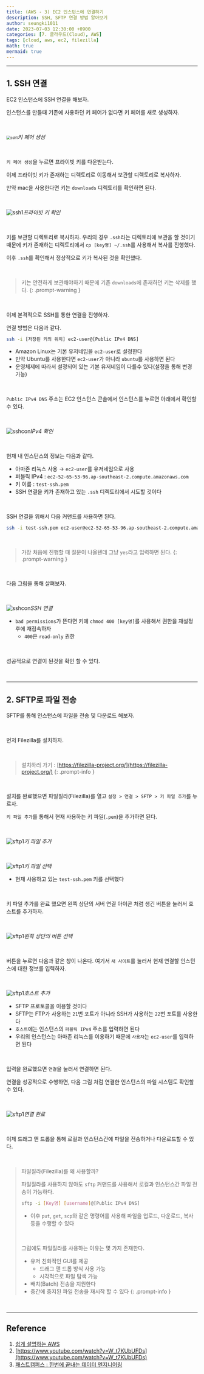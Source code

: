 ```yaml
---
title: (AWS - 3) EC2 인스턴스에 연결하기
description: SSH, SFTP 연결 방법 알아보기
author: seungki1011
date: 2023-07-03 12:30:00 +0900
categories: [7. 클라우드(Cloud), AWS]
tags: [cloud, aws, ec2, filezilla]
math: true
mermaid: true
---
```


---

## 1. SSH 연결

EC2 인스턴스에 SSH 연결을 해보자.

인스턴스를 만들때 기존에 사용하던 키 페어가 없다면 키 페어를 새로 생성하자.

<br>

<img src="../post_images/2023-07-03-aws-03-ec2-use/makekey.png" alt="ssh1" style="zoom:67%;" class='center-image'/>_키 페어 생성_

<br>

`키 페어 생성`을 누르면 프라이빗 키를 다운받는다.

이제 프라이빗 키가 존재하는 디렉토리로 이동해서 보관할 디렉토리로 복사하자.

만약 mac을 사용한다면 키는 `downloads` 디렉토리를 확인하면 된다.

<br>

<img src="../post_images/2023-07-03-aws-03-ec2-use/key1.png" alt="ssh1" style="zoom:100%;" class='center-image'/>_프라이빗 키 확인_

<br>

키를 보관할 디렉토리로 복사하자. 우리의 경우 `.ssh`라는 디렉토리에 보관을 할 것이기 때문에 키가 존재하는 디렉토리에서 `cp [key명] ~/.ssh`를 사용해서 복사를 진행했다.

이후 `.ssh`를 확인해서 정상적으로 키가 복사된 것을 확인했다.

<br>

> 키는 안전하게 보관해야하기 때문에 기존 `downloads`에 존재하던 키는 삭제를 했다.
{: .prompt-warning }

<br>

이제 본격적으로 SSH를 통한 연결을 진행하자.

연결 방법은 다음과 같다.

```bash
ssh -i [저장된 키의 위치] ec2-user@[Public IPv4 DNS]
```

* Amazon Linux는 기본 유저네임을 `ec2-user`로 설정한다
* 만약 Ubuntu를 사용한다면 `ec2-user`가 아니라 `ubuntu`를 사용하면 된다
* 운영체제에 따라서 설정되어 있는 기본 유저네임이 다를수 있다(설정을 통해 변경 가능)

<br>

`Public IPv4 DNS` 주소는 EC2 인스턴스 콘솔에서 인스턴스를 누르면 아래에서 확인할 수 있다.

<br>

<img src="../post_images/2023-07-03-aws-03-ec2-use/ipv4.png" alt="sshcon" style="zoom:100%;" class='center-image'/>_IPv4 확인_

<br>

현재 내 인스턴스의 정보는 다음과 같다.

* 아마존 리눅스 사용 → `ec2-user`를 유저네임으로 사용
* 퍼블릭 IPv4 : `ec2-52-65-53-96.ap-southeast-2.compute.amazonaws.com`
* 키 이름 : `test-ssh.pem`
* SSH 연결을 키가 존재하고 있는 `.ssh` 디렉토리에서 시도할 것이다

<br>

SSH 연결을 위해서 다음 커맨드를 사용하면 된다.

```bash
ssh -i test-ssh.pem ec2-user@ec2-52-65-53-96.ap-southeast-2.compute.amazonaws.com
```

<br>

> 가장 처음에 진행할 때 질문이 나올텐데 그냥 `yes`라고 입력하면 된다.
{: .prompt-warning }

<br>

다음 그림을 통해 살펴보자.

<br>

<img src="../post_images/2023-07-03-aws-03-ec2-use/sshcon.png" alt="sshcon" style="zoom:100%;" class='center-image'/>_SSH 연결_

* `bad permissions`가 뜬다면 키에 `chmod 400 [key명]`를 사용해서 권한을 재설정 후에 재접속하자
  * `400`은 `read-only` 권한


<br>

성공적으로 연결이 된것을 확인 할 수 있다.

<br>

---

## 2. SFTP로 파일 전송

SFTP를 통해 인스턴스에 파일을 전송 및 다운로드 해보자.

<br>

먼저 Filezilla를 설치하자. 

<br>

> 설치하러 가기 : [https://filezilla-project.org/](https://filezilla-project.org/) 
{: .prompt-info }

<br>

설치를 완료했으면 파일질라(Filezilla)를 열고 `설정 > 연결 > SFTP > 키 파일 추가`를 누르자.

`키 파일 추가`를 통해서 현재 사용하는 키 파일(`.pem`)을 추가하면 된다.

<br>

<img src="../post_images/2023-07-03-aws-03-ec2-use/addkey.png" alt="sftp1" style="zoom:100%;" class='center-image'/>_키 파일 추가_

<br>

<img src="../post_images/2023-07-03-aws-03-ec2-use/addkey2.png" alt="sftp1" style="zoom:100%;" class='center-image'/>_키 파일 선택_

* 현재 사용하고 있는 `test-ssh.pem` 키를 선택했다

<br>

키 파일 추가를 완료 했으면 왼쪽 상단의 서버 연결 아이콘 처럼 생긴 버튼을 눌러서 호스트를 추가하자.

<br>

<img src="../post_images/2023-07-03-aws-03-ec2-use/addsite.png" alt="sftp1" style="zoom:100%;" class='center-image'/>_왼쪽 상단의 버튼 선택_

<br>

버튼을 누르면 다음과 같은 창이 나온다. 여기서 `새 사이트`를 눌러서 현재 연결할 인스턴스에 대한 정보를 입력하자.

<br>

<img src="../post_images/2023-07-03-aws-03-ec2-use/addhost.png" alt="sftp1" style="zoom:100%;" class='center-image'/>_호스트 추가_

* SFTP 프로토콜을 이용할 것이다
* SFTP는 FTP가 사용하는 `21`번 포트가 아니라 SSH가 사용하는 `22`번 포트를 사용한다
* `호스트`에는 인스턴스의 `퍼블릭 IPv4` 주소를 입력하면 된다
* 우리의 인스턴스는 아마존 리눅스를 이용하기 때문에 `사용자`는 `ec2-user`를 입력하면 된다

<br>

입력을 완료했으면 `연결`을 눌러서 연결하면 된다.

연결을 성공적으로 수행하면, 다음 그림 처럼 연결한 인스턴스의 파일 시스템도 확인할 수 있다.

<br>

<img src="../post_images/2023-07-03-aws-03-ec2-use/condone.png" alt="sftp1" style="zoom:100%;" class='center-image'/>_연결 완료_

<br>

이제 드래그 앤 드롭을 통해 로컬과 인스턴스간에 파일을 전송하거나 다운로드할 수 있다.

<br>

> 파일질라(Filezilla)를 왜 사용할까?
>
> 파일질라를 사용하지 않아도 `sftp` 커맨드를 사용해서 로컬과 인스턴스간 파일 전송이 가능하다.
>
> ```bash
> sftp -i [Key명] [username]@[Public IPv4 DNS]
> ```
>
> * 이후 `put`, `get`, `scp`와 같은 명령어를 사용해 파일을 업로드, 다운로드, 복사 등을 수행할 수 있다
>
> <br>
>
> 그럼에도 파일질라를 사용하는 이유는 몇 가지 존재한다.
>
> * 유저 친화적인 GUI를 제공
>   * 드래그 앤 드롭 방식 사용 가능
>   * 시각적으로 파일 탐색 가능
> * 배치(Batch) 전송을 지원한다
> * 중간에 중지된 파일 전송을 재시작 할 수 있다
{: .prompt-info }

<br>

---

## Reference

1. [쉽게 설명하는 AWS](https://www.youtube.com/watch?v=9nBq6PxDvp4&list=PLfth0bK2MgIan-SzGpHIbfnCnjj583K2m&index=5)
1. [https://www.youtube.com/watch?v=W_t7KUbUFDs](https://www.youtube.com/watch?v=W_t7KUbUFDs)
1. [패스트캠퍼스 : 한번에 끝내는 데이터 엔지니어링](https://fastcampus.co.kr/data_online_engineering)